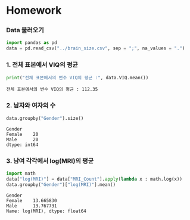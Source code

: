 
# Homework



### Data 불러오기


```python
import pandas as pd
data = pd.read_csv("../brain_size.csv", sep = ";", na_values = ".")
```



### 1. 전체 표본에서 VIQ의 평균


```python
print("전체 표본에서의 변수 VIQ의 평균 :", data.VIQ.mean())
```

    전체 표본에서의 변수 VIQ의 평균 : 112.35



### 2. 남자와 여자의 수


```python
data.groupby("Gender").size()
```


    Gender
    Female    20
    Male      20
    dtype: int64



### 3. 남여 각각에서 log(MRI)의 평균  


```python
import math
data["log(MRI)"] = data["MRI_Count"].apply(lambda x : math.log(x))
data.groupby("Gender")["log(MRI)"].mean()
```


    Gender
    Female    13.665830
    Male      13.767731
    Name: log(MRI), dtype: float64


